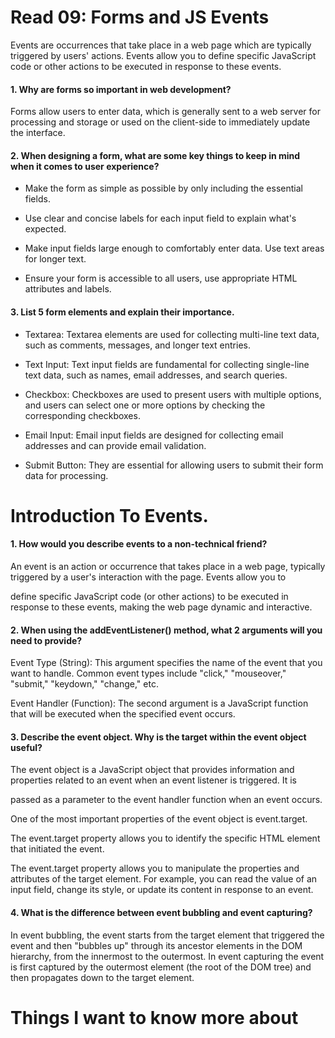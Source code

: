 # Read 09: Forms and JS Events

Events are occurrences that take place in a web page which are typically triggered by users' actions. Events allow you to define specific JavaScript code or other actions to be executed in response to these events.

#### 1. Why are forms so important in web development?

Forms allow users to enter data, which is generally sent to a web server for processing and storage or used on the client-side to immediately update the interface.

#### 2. When designing a form, what are some key things to keep in mind when it comes to user experience?

- Make the form as simple as possible by only including the essential fields.

- Use clear and concise labels for each input field to explain what's expected.

- Make input fields large enough to comfortably enter data. Use text areas for longer text.

- Ensure your form is accessible to all users, use appropriate HTML attributes and labels.

#### 3. List 5 form elements and explain their importance.

- Textarea: Textarea elements are used for collecting multi-line text data, such as comments, messages, and longer text entries.

- Text Input: Text input fields are fundamental for collecting single-line text data, such as names, email addresses, and search queries.

- Checkbox: Checkboxes are used to present users with multiple options, and users can select one or more options by checking the corresponding checkboxes.

- Email Input: Email input fields are designed for collecting email addresses and can provide email validation.

- Submit Button: They are essential for allowing users to submit their form data for processing. 


# Introduction To Events.

#### 1. How would you describe events to a non-technical friend?

An event is an action or occurrence that takes place in a web page, typically triggered by a user's interaction with the page. Events allow you to 

define specific JavaScript code (or other actions) to be executed in response to these events, making the web page dynamic and interactive.

#### 2. When using the addEventListener() method, what 2 arguments will you need to provide?

Event Type (String): This argument specifies the name of the event that you want to handle. Common event types include "click," "mouseover," "submit," "keydown," "change," etc.

Event Handler (Function): The second argument is a JavaScript function that will be executed when the specified event occurs.

#### 3. Describe the event object. Why is the target within the event object useful?

The event object is a JavaScript object that provides information and properties related to an event when an event listener is triggered. It is 

passed as a parameter to the event handler function when an event occurs.

One of the most important properties of the event object is event.target.

The event.target property allows you to identify the specific HTML element that initiated the event.

The event.target property allows you to manipulate the properties and attributes of the target element. For example, you can read the value of an input field, change its style, or update its content in response to an event.

#### 4. What is the difference between event bubbling and event capturing?

In event bubbling, the event starts from the target element that triggered the event and then "bubbles up" through its ancestor elements in the DOM hierarchy, from the innermost to the outermost. In event capturing the event is first captured by the outermost element (the root of the DOM tree) and then propagates down to the target element.

# Things I want to know more about